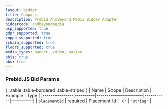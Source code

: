 ```yaml
---
layout: bidder
title: Compass
description: Prebid AndBeyond.Media Bidder Adapter
biddercode: andbeyondmedia
usp_supported: true
gdpr_supported: true
coppa_supported: true
schain_supported: true
floors_supported: true
media_types: banner, video, native
pbjs: true
pbs: true
---
```


### Prebid.JS Bid Params

{: .table .table-bordered .table-striped }
| Name          | Scope    | Description           | Example   | Type      |
|---------------|----------|-----------------------|-----------|-----------|
| `placementId`      | required | Placement Id         | `'0'`    | `'string'` |

